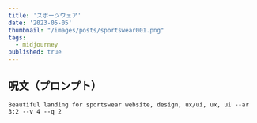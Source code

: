 ```yaml
---
title: 'スポーツウェア'
date: '2023-05-05'
thumbnail: "/images/posts/sportswear001.png"
tags:
  - midjourney
published: true
---
```


## 呪文（プロンプト）
```
Beautiful landing for sportswear website, design, ux/ui, ux, ui --ar 3:2 --v 4 --q 2
```